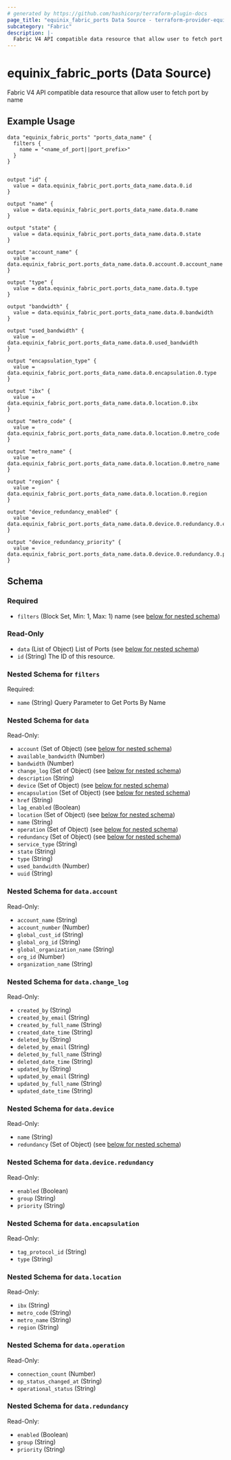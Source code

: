 ```yaml
---
# generated by https://github.com/hashicorp/terraform-plugin-docs
page_title: "equinix_fabric_ports Data Source - terraform-provider-equinix"
subcategory: "Fabric"
description: |-
  Fabric V4 API compatible data resource that allow user to fetch port by name
---
```


# equinix_fabric_ports (Data Source)

Fabric V4 API compatible data resource that allow user to fetch port by name

## Example Usage

```hcl
data "equinix_fabric_ports" "ports_data_name" {
  filters {
    name = "<name_of_port||port_prefix>"
  }
}


output "id" {
  value = data.equinix_fabric_port.ports_data_name.data.0.id
}

output "name" {
  value = data.equinix_fabric_port.ports_data_name.data.0.name
}

output "state" {
  value = data.equinix_fabric_port.ports_data_name.data.0.state
}

output "account_name" {
  value = data.equinix_fabric_port.ports_data_name.data.0.account.0.account_name
}

output "type" {
  value = data.equinix_fabric_port.ports_data_name.data.0.type
}

output "bandwidth" {
  value = data.equinix_fabric_port.ports_data_name.data.0.bandwidth
}

output "used_bandwidth" {
  value = data.equinix_fabric_port.ports_data_name.data.0.used_bandwidth
}

output "encapsulation_type" {
  value = data.equinix_fabric_port.ports_data_name.data.0.encapsulation.0.type
}

output "ibx" {
  value = data.equinix_fabric_port.ports_data_name.data.0.location.0.ibx
}

output "metro_code" {
  value = data.equinix_fabric_port.ports_data_name.data.0.location.0.metro_code
}

output "metro_name" {
  value = data.equinix_fabric_port.ports_data_name.data.0.location.0.metro_name
}

output "region" {
  value = data.equinix_fabric_port.ports_data_name.data.0.location.0.region
}

output "device_redundancy_enabled" {
  value = data.equinix_fabric_port.ports_data_name.data.0.device.0.redundancy.0.enabled
}

output "device_redundancy_priority" {
  value = data.equinix_fabric_port.ports_data_name.data.0.device.0.redundancy.0.priority
}
```

<!-- schema generated by tfplugindocs -->
## Schema

### Required

- `filters` (Block Set, Min: 1, Max: 1) name (see [below for nested schema](#nestedblock--filters))

### Read-Only

- `data` (List of Object) List of Ports (see [below for nested schema](#nestedatt--data))
- `id` (String) The ID of this resource.

<a id="nestedblock--filters"></a>
### Nested Schema for `filters`

Required:

- `name` (String) Query Parameter to Get Ports By Name


<a id="nestedatt--data"></a>
### Nested Schema for `data`

Read-Only:

- `account` (Set of Object) (see [below for nested schema](#nestedobjatt--data--account))
- `available_bandwidth` (Number)
- `bandwidth` (Number)
- `change_log` (Set of Object) (see [below for nested schema](#nestedobjatt--data--change_log))
- `description` (String)
- `device` (Set of Object) (see [below for nested schema](#nestedobjatt--data--device))
- `encapsulation` (Set of Object) (see [below for nested schema](#nestedobjatt--data--encapsulation))
- `href` (String)
- `lag_enabled` (Boolean)
- `location` (Set of Object) (see [below for nested schema](#nestedobjatt--data--location))
- `name` (String)
- `operation` (Set of Object) (see [below for nested schema](#nestedobjatt--data--operation))
- `redundancy` (Set of Object) (see [below for nested schema](#nestedobjatt--data--redundancy))
- `service_type` (String)
- `state` (String)
- `type` (String)
- `used_bandwidth` (Number)
- `uuid` (String)

<a id="nestedobjatt--data--account"></a>
### Nested Schema for `data.account`

Read-Only:

- `account_name` (String)
- `account_number` (Number)
- `global_cust_id` (String)
- `global_org_id` (String)
- `global_organization_name` (String)
- `org_id` (Number)
- `organization_name` (String)


<a id="nestedobjatt--data--change_log"></a>
### Nested Schema for `data.change_log`

Read-Only:

- `created_by` (String)
- `created_by_email` (String)
- `created_by_full_name` (String)
- `created_date_time` (String)
- `deleted_by` (String)
- `deleted_by_email` (String)
- `deleted_by_full_name` (String)
- `deleted_date_time` (String)
- `updated_by` (String)
- `updated_by_email` (String)
- `updated_by_full_name` (String)
- `updated_date_time` (String)


<a id="nestedobjatt--data--device"></a>
### Nested Schema for `data.device`

Read-Only:

- `name` (String)
- `redundancy` (Set of Object) (see [below for nested schema](#nestedobjatt--data--device--redundancy))

<a id="nestedobjatt--data--device--redundancy"></a>
### Nested Schema for `data.device.redundancy`

Read-Only:

- `enabled` (Boolean)
- `group` (String)
- `priority` (String)



<a id="nestedobjatt--data--encapsulation"></a>
### Nested Schema for `data.encapsulation`

Read-Only:

- `tag_protocol_id` (String)
- `type` (String)


<a id="nestedobjatt--data--location"></a>
### Nested Schema for `data.location`

Read-Only:

- `ibx` (String)
- `metro_code` (String)
- `metro_name` (String)
- `region` (String)


<a id="nestedobjatt--data--operation"></a>
### Nested Schema for `data.operation`

Read-Only:

- `connection_count` (Number)
- `op_status_changed_at` (String)
- `operational_status` (String)


<a id="nestedobjatt--data--redundancy"></a>
### Nested Schema for `data.redundancy`

Read-Only:

- `enabled` (Boolean)
- `group` (String)
- `priority` (String)
